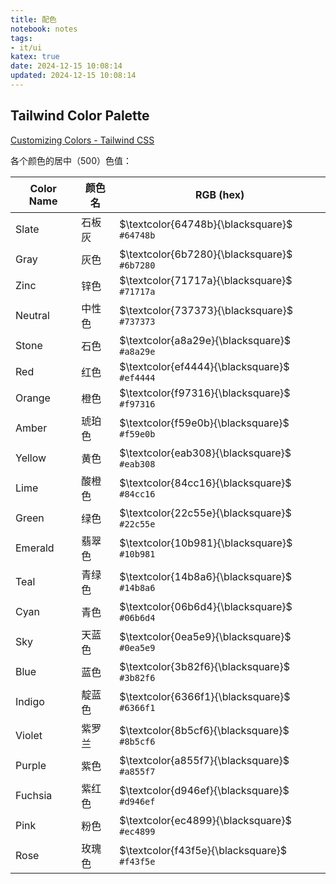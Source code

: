 ```yaml
---
title: 配色
notebook: notes
tags:
- it/ui
katex: true
date: 2024-12-15 10:08:14
updated: 2024-12-15 10:08:14
---
```

## Tailwind Color Palette

[Customizing Colors - Tailwind CSS](https://tailwindcss.com/docs/customizing-colors)

各个颜色的居中（500）色值：

| Color Name | 颜色名 | RGB (hex)                                    |
|------------|--------|----------------------------------------------|
| Slate      | 石板灰 | $\textcolor{64748b}{\blacksquare}$ `#64748b` |
| Gray       | 灰色   | $\textcolor{6b7280}{\blacksquare}$ `#6b7280` |
| Zinc       | 锌色   | $\textcolor{71717a}{\blacksquare}$ `#71717a` |
| Neutral    | 中性色 | $\textcolor{737373}{\blacksquare}$ `#737373` |
| Stone      | 石色   | $\textcolor{a8a29e}{\blacksquare}$ `#a8a29e` |
| Red        | 红色   | $\textcolor{ef4444}{\blacksquare}$ `#ef4444` |
| Orange     | 橙色   | $\textcolor{f97316}{\blacksquare}$ `#f97316` |
| Amber      | 琥珀色 | $\textcolor{f59e0b}{\blacksquare}$ `#f59e0b` |
| Yellow     | 黄色   | $\textcolor{eab308}{\blacksquare}$ `#eab308` |
| Lime       | 酸橙色 | $\textcolor{84cc16}{\blacksquare}$ `#84cc16` |
| Green      | 绿色   | $\textcolor{22c55e}{\blacksquare}$ `#22c55e` |
| Emerald    | 翡翠色 | $\textcolor{10b981}{\blacksquare}$ `#10b981` |
| Teal       | 青绿色 | $\textcolor{14b8a6}{\blacksquare}$ `#14b8a6` |
| Cyan       | 青色   | $\textcolor{06b6d4}{\blacksquare}$ `#06b6d4` |
| Sky        | 天蓝色 | $\textcolor{0ea5e9}{\blacksquare}$ `#0ea5e9` |
| Blue       | 蓝色   | $\textcolor{3b82f6}{\blacksquare}$ `#3b82f6` |
| Indigo     | 靛蓝色 | $\textcolor{6366f1}{\blacksquare}$ `#6366f1` |
| Violet     | 紫罗兰 | $\textcolor{8b5cf6}{\blacksquare}$ `#8b5cf6` |
| Purple     | 紫色   | $\textcolor{a855f7}{\blacksquare}$ `#a855f7` |
| Fuchsia    | 紫红色 | $\textcolor{d946ef}{\blacksquare}$ `#d946ef` |
| Pink       | 粉色   | $\textcolor{ec4899}{\blacksquare}$ `#ec4899` |
| Rose       | 玫瑰色 | $\textcolor{f43f5e}{\blacksquare}$ `#f43f5e` |
